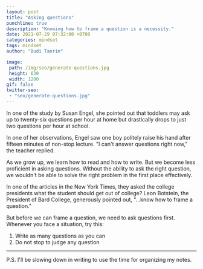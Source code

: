 ```yaml
---
layout: post
title: "Asking questions"
punchline: true
description: "Knowing how to frame a question is a necessity."
date: 2021-07-29 07:32:00 +0700
categories: mindset
tags: mindset
author: "Budi Tanrim"

image:
 path: /img/seo/generate-questions.jpg
 height: 630
 width: 1200
gif: false
twitter-seo: 
 - "seo/generate-questions.jpg"
---
```


In one of the study by Susan Engel, she pointed out that toddlers may ask up to twenty-six questions per hour at home but drastically drops to just two questions per hour at school.

In one of her observations, Engel saw one boy politely raise his hand after fifteen minutes of non-stop lecture. "I can't answer questions right now," the teacher replied.

As we grow up, we learn how to read and how to write. But we become less proficient in asking questions. Without the ability to ask the right question, we wouldn't be able to solve the right problem in the first place effectively.

In one of the articles in the New York Times, they asked the college presidents what the student should get out of college? Leon Botstein, the President of Bard College, generously pointed out, "...know how to frame a question."

But before we can frame a question, we need to ask questions first. Whenever you face a situation, try this:
1. Write as many questions as you can
2. Do not stop to judge any question

---
P.S. I'll be slowing down in writing to use the time for organizing my notes.

